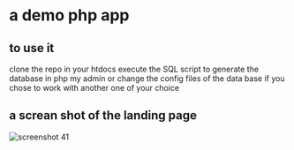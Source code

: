 # a demo php app 
## to use it 
clone the repo in your htdocs 
execute the SQL script to generate the database in php my admin 
or change the config files of the data base if you chose to work with another one of your choice 

## a screan shot of the landing page 
![screenshot 41](https://user-images.githubusercontent.com/26075149/50047527-4f3e2a00-00b7-11e9-80f5-2caefd9f3484.png)
